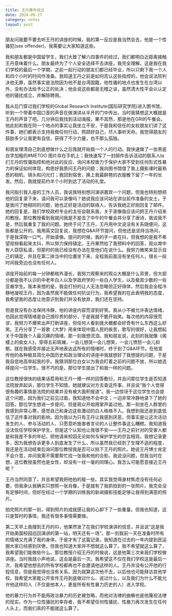 ```yaml
---
title: 王丹事件经过
date: 2024-09-27
category: notes
layout: post
---
```


朋友问我要不要去听王丹的讲座的时候，我的第一反应是我当然会去，他是一个性骚犯(sex offender)，我需要让大家知道这些。

我和朋友都是中国留学生，我们大致了解六四事件的经过，我们都明白近距离接触王丹意味着什么。朋友最终为了个人安全选择不去讲座，我完全理解。这是我在我们学校的最后一个学期，之前一起行动的朋友们都已经毕业，所以只剩下我一个人和四个小时的时间作准备。我知道王丹之前是如何否认这些指控的，他会说法院判决他无罪，虽然事实是法院因为他不是台湾国籍，他性骚的地点也发生在台湾以外，没有办法给予公正的处决；他会说这些都是无稽之谈，虽然清大性平会以认定他的骚扰成立，并解除聘用。

我从后门穿过我们学校的Global Research Institute(国际研究学院)进入图书馆，听到一个带着中国口音的声音在做演讲从半开的门中传出，当时我猜想这大概就是王丹的声音了吧。几分钟后我找到活动海报，果不其然，那是他在GRI的午餐会。他此刻和我在同一个地点的事实让我坐立不安，于是我和信任的女权朋友们讲了这件事，她们都表示支持我做任何行动，照顾好自己，尽人事听天命。我觉得朋友的鼓励多少让我更有自信，获得了不少力量，也不那么孤独。

和朋友理清自己到底想做什么之后我就开始我一个人的行动。我快速做了一张黑底白字加粗的#METOO 图片存在手机上；我快速写了一封邮件告诉活动的联系人ta们王丹的性骚指控和他对此的反应、询问本校致力于保护大家不受到任何形式性暴力的保证如何体现，构思好我质问王丹的问题；我向图书馆借了我上摄影课时最熟悉的相机、镜头和闪光灯；我回到宿舍，换上我最鲜艳的衣服散下留了一年的长发。然后，我就提前约半个小时到达了活动的礼堂。

我问指引我入座的工作人员，我说我特别想问演讲嘉宾一个问题，但我也特别想把他的回复录下来，请问我可以录像吗？她说我应该问站在讲台前作准备的女士，于是我问了她相同的问题，她也正好是活动的联络人，告诉我她正好刚回复了邮件。她的回复是，我们学校政府专业的主任会联系我，关于录像我应该问把王丹介绍来的教授。那位教授看到我就问我是不是去了中午的午餐会并分享了唐诗，我说我不是，然后我重复了我的问题。她终于问了王丹，王丹用中文说没有关系随便问，这些都是公开的。我用英文回复说，我想在Q&A环节提问，但他还是坚持当场问，于是我深吸一口气，开始录像。提问的时候，我的手一直在抖，但我想的是我不希望视频看起来太抖，所以努力保持镇定。王丹果然给了我预料中的回答，观众席中有人窃窃私语，但那时的我已经没有办法在意他们在说什么。我努力微笑来显示自己的镇定，并且在第二排当中的位置坐下来，全程我前面没有坐任何人，很长一段时间我旁边也没有任何人。

讲座开始前的每一分钟都格外漫长，我努力观察来的观众大概是什么背景，但大部分都是我不认识的中老年白人以及学政府学的一些白人学生，以及极其少数的一些亚裔学生。我本来想的是，我会打扮的让人无法忽略但正好得体，然后我会全程冷静地凝视王丹，因为虽然我不能做任何抗议行为，我希望我的在此表明我的态度，我希望我的态度让他意识到我们并没有放弃，我们还在坚持。

但是我没有办法保持冷静，他的讲座内容荒谬到好笑。我从小不被允许表达情绪，也因此觉得情绪是自己很珍贵的部分，于是我就干脆开始笑。每次他的内容很荒谬，我努力不爆笑出声打断讲座，但任何人看到我大概都会好奇有什么东西这么好笑。王丹分享了一首歌《大梦》用来体现中国人民的疾苦，歌写的很好，让我想起关于中国我个人最沉痛的情绪，那一刻我想流泪。我和朋友说，此刻的我就像《阁楼上的疯女人》，穿得五彩斑斓，一会儿想哭一会儿想笑，一会儿愤怒一会儿抑郁。就在我感受并接近无声地表达这所有的情绪时，终于到了Q&A环节。在他宣传他的各种极其简化中国历史和政治理论的讲座中我就想好了我想提的问题，于是我自信地高举起我的手。我猜测那位白女以为我会盯着之前的问题不放，所以她选择提问一位学生。很不巧的是，那位学生提出了和我一样的问题。

这位教授很快的结果话茬用和王丹一模一样的回答敷衍，并且问那位学生是否知道法院放弃起诉，那位学生不知情，她就建议对方去查这件事，并且说“我个人觉得很有趣的事情是法院的结果并没有被大面积报道”。我一边惊讶于这位学生也会提这个问题，因为我们之前见过面，我知道他不会中文；一边非常冷静地录下了她的回答。那位学生想进一步提问，但是观众开始用掌声盖过他。那一刻坐在人群里的我感到非常心寒，感觉自己和身边这些激动的白人格格不入。我想到我还是到底低估了这件事对我的影响，因为我以为只有王丹让我感到厌恶，但事实是让这次活动发生的人、参与活动的人、只愿意听施害者言论的人让整件事这么糟糕。我知道我没法信任学校保护学生，但是这个认知也让我很不安——王丹之前针对的受害人都是和我差不多的年纪，把他请来校园无论如何与保护学生的宗旨相背。我想记录更多，因为我想告诉更多人到底发生了什么，所以虽然我已经到了生理不适的程度，我还是在活动结束后询问那位教授我是否可以拍下王丹的照片。她说王丹博士肯定不会介意，并问我需不需要帮忙找一张我和他的合影。我说没问题，但我当时在想，这位教授虽然也是女性，却没有一丝一毫的同理心。我怎么可能愿意接近王丹呢？

王丹当然同意了，并且希望我把他拍的瘦一些。其实我觉得身材焦虑没有任何必要，但我承认我确实只想照一张肖像，于是就有了我抓拍到的一张照片。我完全没有足够时间，但好在经过一个学期的训练我的新闻摄影技能足够让我得到满意的照片。

拍完照片的那一刻，得到照片的成就感让我的心卸下了一些重量。但我也知道，这只是暂时的事情，我还有很多事情需要做。

第二天早上我搜到王丹的IG，他果然发了在我们学校演讲的信息，并且说“这是我开始美国校园巡回演讲的第一站，明天还有一场”。那一刻我前一天在准备时所有的情绪又充满了我的身体，于是才有了这篇记录。我知道在过去的一年内提到民运圈大家已经感到厌倦，但我也知道大家并不想就这么算了。我不希望就这么算了，我希望我们能做些什么。那位教授介绍王丹的时候说，这是他第三次来我们学校做讲座。当时我就小声地说，这会是最后一次。我希望这不仅在我们学校这是最后一次，我希望他想去的所有学校都再也不会邀请他这样的人。王丹并没有公开他的行程信息，但是我觉得也没有关系，因为就算这次他不去，以后他也可能拜访其他学校。我希望大家能公开宣传王丹到底做过什么、说过什么，以及我们为什么不能允许他这样的人（不仅是他本人，更是所有有性暴力历史的人）进入学校。

他的暴力行为并不能用政治暴力的历史被忽略，而他对法律的曲解也是他蔑视法律的现实。作为一位性骚扰的幸存者，我不希望任何性骚扰、性暴力再次发生在任何人头上，而我们真的不能就这么算了。